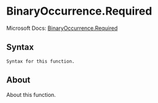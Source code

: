---
---

# BinaryOccurrence.Required

Microsoft Docs: [BinaryOccurrence.Required](https://docs.microsoft.com/en-us/powerquery-m/binaryoccurrence-required)

## Syntax

```
Syntax for this function.
```

## About

About this function.

